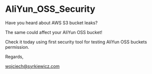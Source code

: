 # AliYun_OSS_Security
Have you heard about AWS S3 bucket leaks?

The same could affect your AliYun OSS bucket!

Check it today using first security tool for testing AliYun OSS buckets permission.

Regards,

wojciech@syrkiewicz.com
